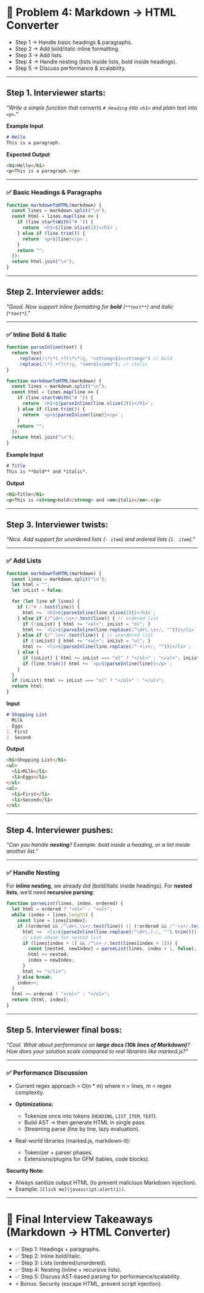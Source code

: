 # 🔎 Problem 4: Markdown → HTML Converter
* Step 1 → Handle basic headings & paragraphs.
* Step 2 → Add bold/italic inline formatting.
* Step 3 → Add lists.
* Step 4 → Handle nesting (lists inside lists, bold inside headings).
* Step 5 → Discuss performance & scalability.

---

## Step 1. Interviewer starts:

*"Write a simple function that converts `# Heading` into `<h1>` and plain text into `<p>`."*

**Example Input**

```md
# Hello
This is a paragraph.
```

**Expected Output**

```html
<h1>Hello</h1>
<p>This is a paragraph.</p>
```

---

### ✅ Basic Headings & Paragraphs

```js
function markdownToHTML(markdown) {
  const lines = markdown.split("\n");
  const html = lines.map(line => {
    if (line.startsWith("# ")) {
      return `<h1>${line.slice(2)}</h1>`;
    } else if (line.trim()) {
      return `<p>${line}</p>`;
    }
    return "";
  });
  return html.join("\n");
}
```

---

## Step 2. Interviewer adds:

*"Good. Now support inline formatting for **bold** (`**text**`) and *italic* (`*text*`)."*

---

### ✅ Inline Bold & Italic

```js
function parseInline(text) {
  return text
    .replace(/\*\*(.+?)\*\*/g, "<strong>$1</strong>") // bold
    .replace(/\*(.+?)\*/g, "<em>$1</em>"); // italic
}

function markdownToHTML(markdown) {
  const lines = markdown.split("\n");
  const html = lines.map(line => {
    if (line.startsWith("# ")) {
      return `<h1>${parseInline(line.slice(2))}</h1>`;
    } else if (line.trim()) {
      return `<p>${parseInline(line)}</p>`;
    }
    return "";
  });
  return html.join("\n");
}
```

**Example Input**

```md
# Title
This is **bold** and *italic*.
```

**Output**

```html
<h1>Title</h1>
<p>This is <strong>bold</strong> and <em>italic</em>.</p>
```

---

## Step 3. Interviewer twists:

*"Nice. Add support for unordered lists (`- item`) and ordered lists (`1. item`)."*

---

### ✅ Add Lists

```js
function markdownToHTML(markdown) {
  const lines = markdown.split("\n");
  let html = "";
  let inList = false;

  for (let line of lines) {
    if (/^# /.test(line)) {
      html += `<h1>${parseInline(line.slice(2))}</h1>`;
    } else if (/^\d+\.\s+/.test(line)) { // ordered list
      if (!inList) { html += "<ol>"; inList = "ol"; }
      html += `<li>${parseInline(line.replace(/^\d+\.\s+/, ""))}</li>`;
    } else if (/^-\s+/.test(line)) { // unordered list
      if (!inList) { html += "<ul>"; inList = "ul"; }
      html += `<li>${parseInline(line.replace(/^-+\s+/, ""))}</li>`;
    } else {
      if (inList) { html += inList === "ol" ? "</ol>" : "</ul>"; inList = false; }
      if (line.trim()) html += `<p>${parseInline(line)}</p>`;
    }
  }
  if (inList) html += inList === "ol" ? "</ol>" : "</ul>";
  return html;
}
```

**Input**

```md
# Shopping List
- Milk
- Eggs
1. First
2. Second
```

**Output**

```html
<h1>Shopping List</h1>
<ul>
  <li>Milk</li>
  <li>Eggs</li>
</ul>
<ol>
  <li>First</li>
  <li>Second</li>
</ol>
```

---

## Step 4. Interviewer pushes:

*"Can you handle **nesting**? Example: bold inside a heading, or a list inside another list."*

---

### ✅ Handle Nesting

For **inline nesting**, we already did (bold/italic inside headings).
For **nested lists**, we’d need **recursive parsing**:

```js
function parseList(lines, index, ordered) {
  let html = ordered ? "<ol>" : "<ul>";
  while (index < lines.length) {
    const line = lines[index];
    if ((ordered && /^\d+\.\s+/.test(line)) || (!ordered && /^-\s+/.test(line))) {
      html += `<li>${parseInline(line.replace(/^\d+\.|-/, "").trim())}`;
      // Look ahead for nested list
      if (lines[index + 1] && /^\s+-/.test(lines[index + 1])) {
        const [nested, newIndex] = parseList(lines, index + 1, false);
        html += nested;
        index = newIndex;
      }
      html += "</li>";
    } else break;
    index++;
  }
  html += ordered ? "</ol>" : "</ul>";
  return [html, index];
}
```

---

## Step 5. Interviewer final boss:

*"Cool. What about performance on **large docs (10k lines of Markdown)**? How does your solution scale compared to real libraries like marked.js?"*

---

### ✅ Performance Discussion

* Current regex approach = O(n \* m) where n = lines, m = regex complexity.
* **Optimizations:**

  * Tokenize once into tokens (`HEADING`, `LIST_ITEM`, `TEXT`).
  * Build AST → then generate HTML in single pass.
  * Streaming parse (line by line, lazy evaluation).
* Real-world libraries (marked.js, markdown-it):

  * Tokenizer + parser phases.
  * Extensions/plugins for GFM (tables, code blocks).

**Security Note:**

* Always sanitize output HTML (to prevent malicious Markdown injection).
* Example: `[Click me](javascript:alert(1))`.

---

# 🎯 Final Interview Takeaways (Markdown → HTML Converter)

* ✅ Step 1: Headings + paragraphs.
* ✅ Step 2: Inline bold/italic.
* ✅ Step 3: Lists (ordered/unordered).
* ✅ Step 4: Nesting (inline + recursive lists).
* ✅ Step 5: Discuss AST-based parsing for performance/scalability.
* ⚡ Bonus: Security (escape HTML, prevent script injection).
